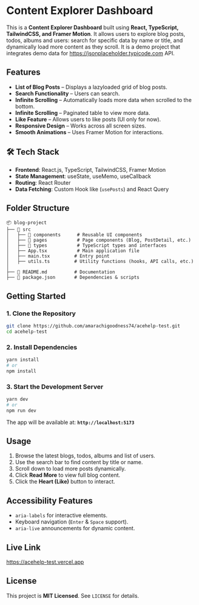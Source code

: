 # Content Explorer Dashboard

This is a **Content Explorer Dashboard** built using **React, TypeScript, TailwindCSS, and Framer Motion**. It allows users to explore blog posts, todos, albums and users: search for specific data by name or title, and dynamically load more content as they scroll. It is a demo project that integrates demo data for https://jsonplaceholder.typicode.com API.

## Features

- **List of Blog Posts** – Displays a lazyloaded grid of blog posts.
- **Search Functionality** – Users can search.
- **Infinite Scrolling** – Automatically loads more data when scrolled to the bottom.
- **Infinite Scrolling** – Paginated table to view more data.
- **Like Feature** – Allows users to like posts (UI only for now).
- **Responsive Design** – Works across all screen sizes.
- **Smooth Animations** – Uses Framer Motion for interactions.

## 🛠️ Tech Stack

- **Frontend**: React.js, TypeScript, TailwindCSS, Framer Motion
- **State Management**: useState, useMemo, useCallback
- **Routing**: React Router
- **Data Fetching**: Custom Hook like (`usePosts`) and React Query

## Folder Structure

```
📦 blog-project
├── 📂 src
│   ├── 📂 components      # Reusable UI components
│   ├── 📂 pages           # Page components (Blog, PostDetail, etc.)
│   ├── 📂 types           # TypeScript types and interfaces
│   ├── App.tsx           # Main application file
│   ├── main.tsx         # Entry point
│   ├── utils.ts         # Utility functions (hooks, API calls, etc.)
│
├── 📄 README.md          # Documentation
├── 📄 package.json       # Dependencies & scripts
```

## Getting Started

### 1️. Clone the Repository

```sh
git clone https://github.com/amarachigoodness74/acehelp-test.git
cd acehelp-test
```

### 2️. Install Dependencies

```sh
yarn install
# or
npm install
```

### 3. Start the Development Server

```sh
yarn dev
# or
npm run dev
```

The app will be available at: **`http://localhost:5173`**

## Usage

1. Browse the latest blogs, todos, albums and list of users.
2. Use the search bar to find content by title or name.
3. Scroll down to load more posts dynamically.
4. Click **Read More** to view full blog content.
5. Click the **Heart (Like)** button to interact.

## Accessibility Features

- `aria-labels` for interactive elements.
- Keyboard navigation (`Enter` & `Space` support).
- `aria-live` announcements for dynamic content.

## Live Link

https://acehelp-test.vercel.app

## License

This project is **MIT Licensed**. See `LICENSE` for details.
